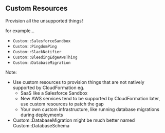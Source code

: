 ## Custom Resources

Provision all the unsupported things!

for example...

- `Custom::SalesforceSandbox`
- `Custom::PingdomPing`
- `Custom::SlackNotifier`
- `Custom::BleedingEdgeAwsThing`
- `Custom::DatabaseMigration`

Note:
- Use custom resources to provision things that are not natively supported by CloudFormation eg.
  - SaaS like a Salesforce Sandbox
  - New AWS services tend to be supported by CloudFormation later, use custom resources to patch the gap
  - Your own custom infrastructure, like running database migrations during deployments
- Custom::DatabaseMigration might be much better named Custom::DatabaseSchema
